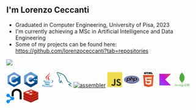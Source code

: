 ## I'm Lorenzo Ceccanti

<!--
**lorenzoceccanti/lorenzoceccanti** is a ✨ _special_ ✨ repository because its `README.md` (this file) appears on your GitHub profile.

Here are some ideas to get you started:

- 🔭 I’m currently working on ...
- 🌱 I’m currently learning ...
- 👯 I’m looking to collaborate on ...
- 🤔 I’m looking for help with ...
- 💬 Ask me about ...
- 📫 How to reach me: ...
- 😄 Pronouns: ...
- ⚡ Fun fact: ...
-->
- Graduated in Computer Engineering, University of Pisa, 2023
- I'm currently achieving a MSc in Artificial Intelligence and Data Engineering
- Some of my projects can be found here: https://github.com/lorenzoceccanti?tab=repositories

[![](http://example.com/path/image)](#)
<p align="left">
    <a href="#"><img src="https://raw.githubusercontent.com/devicons/devicon/master/icons/c/c-original.svg" alt="c" width="40" height="40"></a>
    <a href="#"><img src="https://raw.githubusercontent.com/devicons/devicon/master/icons/cplusplus/cplusplus-original.svg" alt="cplusplus" width="40" height="40"/></a>
    <a href="#"><img src="https://raw.githubusercontent.com/devicons/devicon/master/icons/java/java-original.svg" alt="java" width="40" height="40"/></a>
    <a href="#"><img src="https://raw.githubusercontent.com/devicons/devicon/master/icons/mysql/mysql-original.svg" alt="mysql" width="40" height="40"/></a>
    <a href="#"><img src="https://user-images.githubusercontent.com/5421823/62779159-4cf76880-baaa-11e9-8318-e20a1aaa913a.png" alt="assembler" width="40" height="40"/></a>
    <a href="#"><img src="https://github.com/devicons/devicon/blob/master/icons/javascript/javascript-original.svg" alt="js" width="40" height="40"/></a>
    <a href="#"><img src="https://github.com/devicons/devicon/blob/master/icons/php/php-original.svg" alt="php" width="40" height="40"/></a>
    <a href="#"><img src="https://raw.githubusercontent.com/devicons/devicon/master/icons/html5/html5-original-wordmark.svg" alt="html5" width="40" height="40"/></a>
    <a href="#"><img src="https://raw.githubusercontent.com/devicons/devicon/master/icons/kotlin/kotlin-original.svg" alt="kotlin" width="40" height="40"/></a>
    <a href="#"><img src="https://raw.githubusercontent.com/devicons/devicon/master/icons/mongodb/mongodb-plain-wordmark.svg" alt="mongoDB" width="40" height="40"/></a>
    <a href="#"><img src="https://github.com/devicons/devicon/blob/master/icons/neo4j/neo4j-original.svg" alt="neo4J" width="40" height="40"/></a>
    <a href="#"><img src="https://github.com/devicons/devicon/blob/master/icons/redis/redis-original.svg" alt="redis" width="40" height="40"/></a>
</p>
